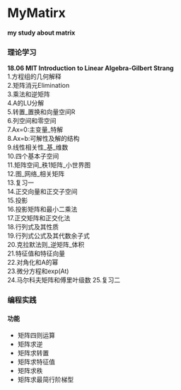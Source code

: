 # MyMatirx
**my study about matrix**

### 理论学习
**18.06 MIT Introduction to Linear Algebra-Gilbert Strang**  
1.方程组的几何解释   
2.矩阵消元Elimination  
3.乘法和逆矩阵   
4.A的LU分解   
5.转置_置换和向量空间R   
6.列空间和零空间  
7.Ax=0:主变量_特解  
8.Ax=b:可解性及解的结构  
9.线性相关性_基_维数  
10.四个基本子空间   
11.矩阵空间_秩1矩阵_小世界图   
12.图_网络_相关矩阵   
13.复习一   
14.正交向量和正交子空间   
15.投影  
16.投影矩阵和最小二乘法  
17.正交矩阵和正交化法  
18.行列式及其性质  
19.行列式公式及其代数余子式  
20.克拉默法则_逆矩阵_体积  
21.特征值和特征向量  
22.对角化和A的幂  
23.微分方程和exp(At)  
24.马尔科夫矩阵和傅里叶级数
25.复习二

### 编程实践
#### 功能
- 矩阵四则运算
- 矩阵求逆
- 矩阵求转置
- 矩阵求特征值
- 矩阵求秩
- 矩阵求最简行阶梯型
